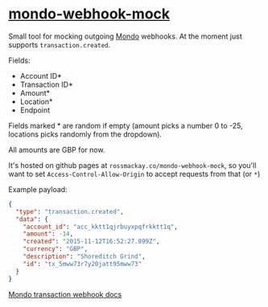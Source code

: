 # [mondo-webhook-mock](rossmackay.co/mondo-webhook-mock)

Small tool for mocking outgoing [Mondo](https://getmondo.co.uk) webhooks. At the moment just supports `transaction.created`.

Fields:
- Account ID*
- Transaction ID*
- Amount*
- Location*
- Endpoint

Fields marked * are random if empty (amount picks a number 0 to -25, locations picks randomly from the dropdown).

All amounts are GBP for now.

It's hosted on github pages at `rossmackay.co/mondo-webhook-mock`, so you'll want to set `Access-Control-Allow-Origin` to accept requests from that (or `*`)

Example payload: 
```json
{
  "type": "transaction.created",
  "data": {
    "account_id": "acc_kktt1qjrbuyxpqfrkktt1q",
    "amount": -14,
    "created": "2015-11-12T16:52:27.899Z",
    "currency": "GBP",
    "description": "Shoreditch Grind",
    "id": "tx_5mww73r7y20jatt95mww73"
  }
}
```
[Mondo transaction webhook docs](https://getmondo.co.uk/docs/#transaction-created)
